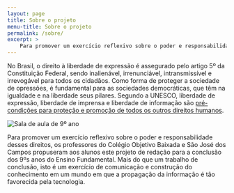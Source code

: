 ```yaml
---
layout: page
title: Sobre o projeto
menu-title: Sobre o projeto
permalink: /sobre/
excerpt: >
    Para promover um exercício reflexivo sobre o poder e responsabilidade desses direitos, os professores do Colégio Objetivo Baixada e São José dos Campos propuseram aos alunos este projeto de redação para a conclusão dos 9ºs anos do Ensino Fundamental
---
```


No Brasil, o direito à liberdade de expressão é assegurado pelo artigo 5º da Constituição Federal, sendo inalienável, irrenunciável, intransmissível e irrevogável para todos os cidadãos. Como forma de proteger a sociedade de opressões, é fundamental para as sociedades democráticas, que têm na igualdade e na liberdade seus pilares. Segundo a UNESCO, liberdade de expressão, liberdade de imprensa e liberdade de informação são [pré-condições para proteção e promoção de todos os outros direitos humanos](http://www.unesco.org/new/pt/brasilia/communication-and-information/freedom-of-expression/).

![Sala de aula de 9º ano](https://c2.staticflickr.com/6/5687/30269034114_84334ef4c3_b.jpg)

Para promover um exercício reflexivo sobre o poder e responsabilidade desses direitos, os professores do Colégio Objetivo Baixada e São José dos Campos propuseram aos alunos este projeto de redação para a conclusão dos 9ºs anos do Ensino Fundamental. Mais do que um trabalho de conclusão, isto é um exercício de comunicação e construção do conhecimento em um mundo em que a propagação da informação é tão favorecida pela tecnologia.
